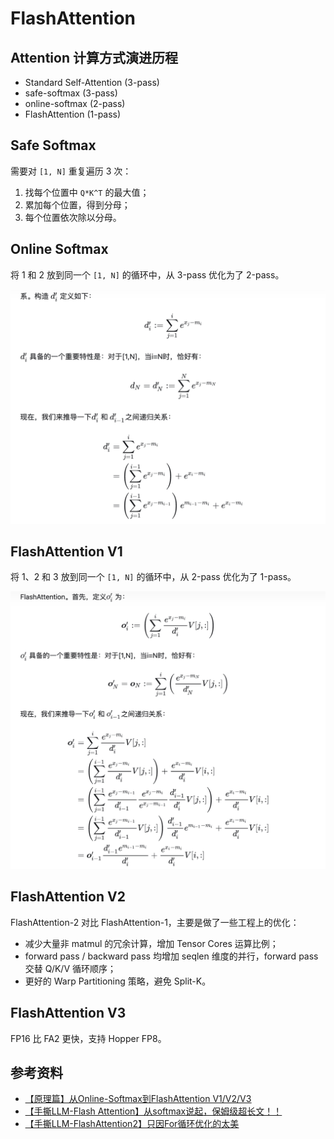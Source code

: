 # FlashAttention

## Attention 计算方式演进历程

- Standard Self-Attention (3-pass)
- safe-softmax (3-pass)
- online-softmax (2-pass)
- FlashAttention (1-pass)

## Safe Softmax

需要对 `[1, N]` 重复遍历 3 次：

1. 找每个位置中 `Q*K^T` 的最大值；
2. 累加每个位置，得到分母；
3. 每个位置依次除以分母。

## Online Softmax

将 1 和 2 放到同一个 `[1, N]` 的循环中，从 3-pass 优化为了 2-pass。

![1](./images/Online-Softmax.png)

## FlashAttention V1

将 1、2 和 3 放到同一个 `[1, N]` 的循环中，从 2-pass 优化为了 1-pass。

![1](./images/FlashAttention-V1.png)

## FlashAttention V2

FlashAttention-2 对比 FlashAttention-1，主要是做了一些工程上的优化：

- 减少大量非 matmul 的冗余计算，增加 Tensor Cores 运算比例；
- forward pass / backward pass 均增加 seqlen 维度的并行，forward pass 交替 Q/K/V 循环顺序；
- 更好的 Warp Partitioning 策略，避免 Split-K。

## FlashAttention V3

FP16 比 FA2 更快，支持 Hopper FP8。

## 参考资料

- [<u>【原理篇】从Online-Softmax到FlashAttention V1/V2/V3</u>](https://zhuanlan.zhihu.com/p/668888063?utm_psn=1750869971390193665)
- [<u>【手撕LLM-Flash Attention】从softmax说起，保姆级超长文！！</u>](https://zhuanlan.zhihu.com/p/663932651)
- [<u>【手撕LLM-FlashAttention2】只因For循环优化的太美</u>](https://zhuanlan.zhihu.com/p/670085985)
